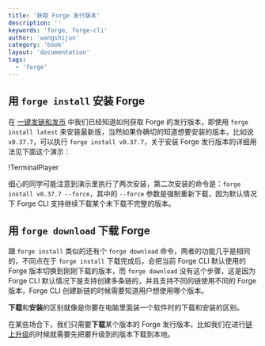 ```yaml
---
title: '获取 Forge 发行版本'
description: ''
keywords: 'forge, forge-cli'
author: 'wangshijun'
category: 'book'
layout: 'documentation'
tags:
  - 'forge'
---
```


## 用 `forge install` 安装 Forge

在 [一键发链和发币](../../1-introduction/getting-started) 中我们已经知道如何获取 Forge 的发行版本，即使用 `forge install latest` 来安装最新版，当然如果你确切的知道想要安装的版本，比如说 `v0.37.7`，可以执行 `forge install v0.37.7`，关于安装 Forge 发行版本的详细用法见下面这个演示：

!TerminalPlayer[](./images/1-forge-install.yml)

细心的同学可能注意到演示里执行了两次安装，第二次安装的命令是：`forge install v0.37.7 --force`，其中的 `--force` 参数是强制重新下载，因为默认情况下 Forge CLI 支持继续下载某个未下载不完整的版本。

## 用 `forge download` 下载 Forge

跟 `forge install` 类似的还有个 `forge download` 命令，两者的功能几乎是相同的，不同点在于 `forge install` 下载完成后，会把当前 Forge CLI 默认使用的 Forge 版本切换到刚刚下载的版本，而 `forge download` 没有这个步骤，这是因为 Forge CLI 默认情况下是支持创建多条链的，并且支持不同的链使用不同的 Forge 版本，Forge CLI 创建新链的时候需要知道用户想使用哪个版本。

**下载**和**安装**的区别就像是你要在电脑里面装一个软件时的下载和安装的区别。

在某些场合下，我们只需要**下载**某个版本的 Forge 发行版本，比如我们在进行[链上升级](../../2-manage-chain-node/upgrade-chain)的时候就需要先把要升级到的版本下载到本地。

